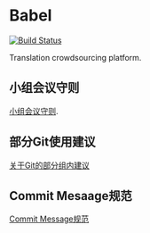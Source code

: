 # Babel

[![Build Status](https://travis-ci.com/YuanHaoReginald/Babel.svg?token=zsHGTmLAzFgKwvRHdwXj&branch=master)](https://travis-ci.com/YuanHaoReginald/Babel)

Translation crowdsourcing platform.

## 小组会议守则
[小组会议守则](https://hackmd.io/s/ByVTFc8xG).

## 部分Git使用建议
[关于Git的部分组内建议](https://hackmd.io/s/Syz3ObSMM)

## Commit Mesaage规范
[Commit Message规范](https://hackmd.io/KwRgbALApgTAhgEwLQAYoHYVOgIwkndAZgGMkiFicdgAzWuGEIA=)
